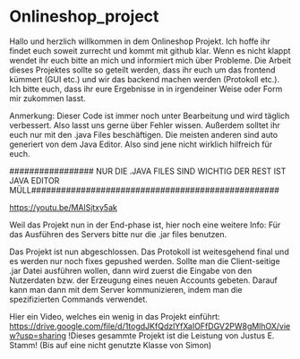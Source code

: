 # Onlineshop_project
Hallo und herzlich willkommen in dem Onlineshop Projekt. Ich hoffe ihr findet euch soweit zurrecht und kommt mit github klar. Wenn es nicht klappt wendet ihr euch bitte an mich und informiert mich über Probleme. Die Arbeit dieses Projektes sollte so geteilt werden, dass ihr euch um das frontend kümmert (GUI etc.) und wir das backend machen werden (Protokoll etc.). Ich bitte euch, dass ihr eure Ergebnisse in in irgendeiner Weise oder Form mir zukommen lasst.

Anmerkung: Dieser Code ist immer noch unter Bearbeitung und wird täglich verbessert. Also lasst uns gerne über Fehler wissen.
Außerdem solltet ihr euch nur mit den .java Files beschäftigen. Die meisten anderen sind auto generiert von dem Java Editor. Also sind jene nicht wirklich hilfreich für euch.

################# NUR DIE .JAVA FILES SIND WICHTIG DER REST IST JAVA EDITOR MÜLL##################################################

https://youtu.be/MAlSjtxy5ak

Weil das Projekt nun in der End-phase ist, hier noch eine weitere Info: Für das Ausführen des Servers bitte nur die .jar files benutzen.

Das Projekt ist nun abgeschlossen. Das Protokoll ist weitesgehend final und es werden nur noch fixes gepushed werden. Sollte man die Client-seitige .jar Datei ausführen wollen, dann wird zuerst die Eingabe von den Nutzerdaten bzw. der Erzeugung eines neuen Accounts gebeten. Darauf kann man dann mit dem Server kommunizieren, indem man die spezifizierten Commands verwendet. 

Hier ein Video, welches ein wenig in das Projekt einführt:
https://drive.google.com/file/d/1togdJKfQdzlYfXaIOFfDGV2PW8gMlhOX/view?usp=sharing
!Dieses gesammte Projekt ist die Leistung von Justus E. Stamm!
(Bis auf eine nicht genutzte Klasse von Simon)
